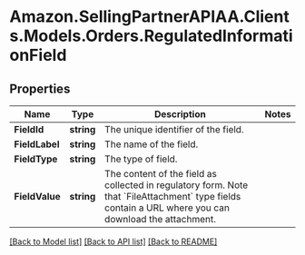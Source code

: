 # Amazon.SellingPartnerAPIAA.Clients.Models.Orders.RegulatedInformationField
## Properties

Name | Type | Description | Notes
------------ | ------------- | ------------- | -------------
**FieldId** | **string** | The unique identifier of the field. | 
**FieldLabel** | **string** | The name of the field. | 
**FieldType** | **string** | The type of field. | 
**FieldValue** | **string** | The content of the field as collected in regulatory form. Note that &#x60;FileAttachment&#x60; type fields contain a URL where you can download the attachment. | 

[[Back to Model list]](../README.md#documentation-for-models) [[Back to API list]](../README.md#documentation-for-api-endpoints) [[Back to README]](../README.md)

